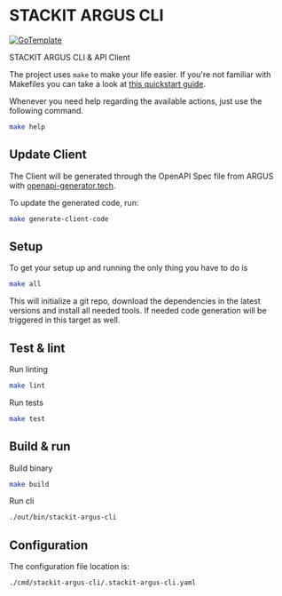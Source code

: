 # STACKIT ARGUS CLI

[![GoTemplate](https://img.shields.io/badge/go/template-black?logo=go)](https://github.com/SchwarzIT/go-template)

STACKIT ARGUS CLI & API Client

The project uses `make` to make your life easier. If you're not familiar with Makefiles you can take a look at [this quickstart guide](https://makefiletutorial.com).

Whenever you need help regarding the available actions, just use the following command.

```bash
make help
```

## Update Client

The Client will be generated through the OpenAPI Spec file from ARGUS with [openapi-generator.tech](https://openapi-generator.tech/).

To update the generated code, run:

```bash
make generate-client-code
```

## Setup

To get your setup up and running the only thing you have to do is

```bash
make all
```

This will initialize a git repo, download the dependencies in the latest versions and install all needed tools.
If needed code generation will be triggered in this target as well.

## Test & lint

Run linting

```bash
make lint
```

Run tests

```bash
make test
```
## Build & run

Build binary

```bash
make build
```

Run cli

```bash
./out/bin/stackit-argus-cli
```
## Configuration

The configuration file location is:

```bash
./cmd/stackit-argus-cli/.stackit-argus-cli.yaml
```
